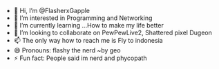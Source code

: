 - 👋 Hi, I’m @FlasherxGapple
- 👀 I’m interested in Programming and Networking
- 🌱 I’m currently learning ...How to make my life better
- 💞️ I’m looking to collaborate on PewPewLive2, Shattered pixel Dugeon
- 📫 The only way how to reach me is Fly to indonesia
- 😄 Pronouns: flashy the nerd ~by geo
- ⚡ Fun fact: People said im nerd and phycopath

<!---
FlasherxGapple/FlasherxGapple is a ✨ special ✨ repository because its `README.md` (this file) appears on your GitHub profile.
You can click the Preview link to take a look at your changes.
--->
